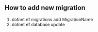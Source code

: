 ﻿##  How to add new migration
1.  dotnet ef migrations add MigrationName
2.  dotnet ef database update
